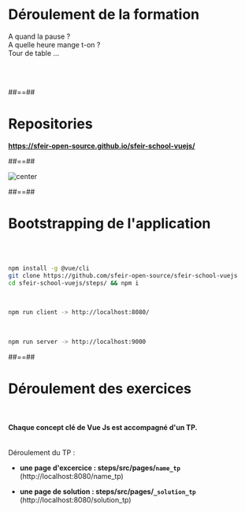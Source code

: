 # Déroulement de la formation
<p class="full-center">
A quand la pause ? <br>
A quelle heure mange t-on ? <br>
Tour de table ...
</p>
<br><br>

##==##


# Repositories

<strong>https://sfeir-open-source.github.io/sfeir-school-vuejs/</strong>
<!-- .element: class="full-center" -->



##==##

<img alt="center" src="assets/images/school/basics/sfeir_people.png">

##==##

<!-- .slide: class="with-code inconsolata" -->
# Bootstrapping de l'application
<br><br>

```sh
npm install -g @vue/cli
git clone https://github.com/sfeir-open-source/sfeir-school-vuejs
cd sfeir-school-vuejs/steps/ && npm i
```
<!-- .element: class="medium-code" -->
<br>

```bash
npm run client -> http://localhost:8080/
```
<!-- .element: class="medium-code" -->
<br>

```bash
npm run server -> http://localhost:9000
```
<!-- .element: class="medium-code" -->

##==##

# Déroulement des exercices
<br><br>
<span><strong>Chaque concept clé de Vue Js est accompagné d'un TP.</strong></span>
<br><br><br>
Déroulement du TP :

 - <strong>une page d'excercice : steps/src/pages/`name_tp`</strong> (http://localhost:8080/name_tp)

 - <strong>une page de solution : steps/src/pages/`_solution_tp`</strong>  (http://localhost:8080/solution_tp)
